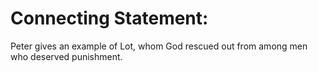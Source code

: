 # Connecting Statement:

Peter gives an example of Lot, whom God rescued out from among men who deserved punishment.